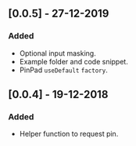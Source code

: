 ## [0.0.5] - 27-12-2019

### Added
  - Optional input masking.
  - Example folder and code snippet.
  - PinPad `useDefault` `factory`.

## [0.0.4] - 19-12-2018

### Added
  - Helper function to request pin.

  